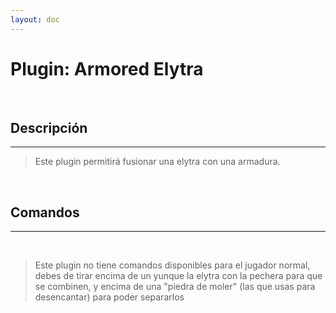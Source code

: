 ```yaml
---
layout: doc
---
```


# Plugin: Armored Elytra

<br/>

## Descripción
---

> Este plugin permitirá fusionar una elytra con una armadura.

<br/>

## Comandos
---

<br/>

> Este plugin no tiene comandos disponibles para el jugador normal, debes de tirar encima de un yunque la elytra con la pechera para que se combinen, y encima de una "piedra de moler" (las que usas para desencantar) para poder separarlos
